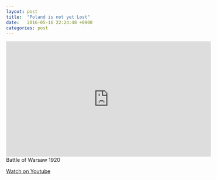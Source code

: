 ```yaml
---
layout: post
title:  "Poland is not yet Lost"
date:   2016-05-16 22:24:48 +0900
categories: post
---
```

<iframe width="560" height="315" src="https://www.youtube.com/embed/N4C2P3e_gi4" frameborder="0" allowfullscreen></iframe>
Battle of Warsaw 1920

[Watch on Youtube]

[Watch on Youtube]: https://www.youtube.com/watch?v=fpc6Raka6SI
